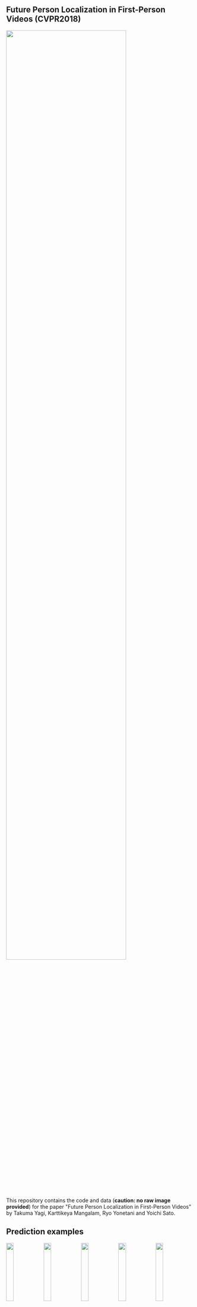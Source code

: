 ## Future Person Localization in First-Person Videos (CVPR2018)
<img src="https://github.com/takumayagi/fpl/blob/image/cvpr18_teaser.png" width="80%" height="80%">

This repository contains the code and data (**caution: no raw image provided**) for the paper "Future Person Localization in First-Person Videos" by Takuma Yagi, Karttikeya Mangalam, Ryo Yonetani and Yoichi Sato.

## Prediction examples
<img src="https://github.com/takumayagi/fpl/blob/image/001.gif" width="20%" height="20%"><img src="https://github.com/takumayagi/fpl/blob/image/002.gif" width="20%" height="20%"><img src="https://github.com/takumayagi/fpl/blob/image/003.gif" width="20%" height="20%"><img src="https://github.com/takumayagi/fpl/blob/image/004.gif" width="20%" height="20%"><img src="https://github.com/takumayagi/fpl/blob/image/005.gif" width="20%" height="20%">

## Requirements
We confirmed the code works correctly in below versions.

- GPU environment
- Python 3.5.2
- [Chainer](https://github.com/pfnet/chainer) v4.0.0
- NumPy 1.13.1
- Cython 0.25.1
- OpenCV 3.3.0
- joblib 0.11
- mllogger (https://github.com/Signull8192/mllogger)
- pandas 0.20.3
- numpy-quaternion 2018.5.17.10.19.59
- numba 0.36.2
- python-box 3.2.0

## Installation
### Download data
You can download our dataset from below link:  
**(caution: no raw image provided!)**  
[Download link (processed data)](https://drive.google.com/open?id=10_ivX4bEMgJDWhVruZr2bozcuDoTcHZu)

If you wish downloading via terminal, consider using [custom script](https://gist.github.com/darencard/079246e43e3c4b97e373873c6c9a3798).

Since we cannot release the raw images, we prepared sample visualization video below.  
The video shows the automatically extracted location histories, poses. The number shown in the bounding box corresponds to the person id in the processed data.    
Background colors are the result from pre-trained dilated CNN trained with [MIT Scene Parsing Benchmark](http://sceneparsing.csail.mit.edu/).
<img src="https://github.com/takumayagi/fpl/blob/image/ezgif-1-9c3c383428.gif">  
[Download link (visualization)](https://drive.google.com/open?id=1fSNN8Yxi3edSHKqg6h1lZEEIqjfexkq2)

### Create dataset
Run dataset generation script to preprocess raw locations/poses/egomotions.  
A single processed file will be generated in datasets/.
```
# Test data
python utils/create_dataset.py utils/id_test.txt --traj_length 20 --traj_skip 2 --nb_splits 5 --seed 1701 --traj_skip_test 5
# All data
python utils/create_dataset.py utils/id_list_20.txt --traj_length 20 --traj_skip 2 --nb_splits 5 --seed 1701 --traj_skip_test 5
```

### Prepare training script
Modify the "in_data" arguments in scripts/5fold.json.

## Training
```
python utils/run.py scripts/5fold.json run <gpu id>
```

## Evaluation
```
python utils/eval.py experiments/5fold_yymmss_HHMMSS/ 17000 run <gpu id> 10
```
